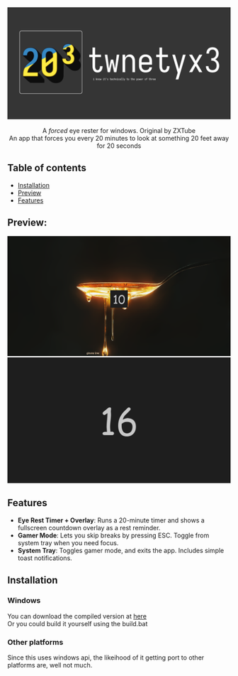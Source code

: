 <div align="center">
    <img src="src/assets/banner.png" alt="Logo">

A _forced_ eye rester for windows. Original by ZXTube  
An app that forces you every 20 minutes to look at something 20 feet away for 20 seconds

</div>

## Table of contents

- [Installation](#-installation)
- [Preview](#-preview)
- [Features](#-features)

## Preview:

![preview1](src/assets/preview1.png)
![preview2](src/assets/preview2.png)

## Features

- **Eye Rest Timer + Overlay**: Runs a 20-minute timer and shows a fullscreen countdown overlay as a rest reminder.
- **Gamer Mode**: Lets you skip breaks by pressing ESC. Toggle from system tray when you need focus.
- **System Tray**: Toggles gamer mode, and exits the app. Includes simple toast notifications.

## Installation

### Windows

You can download the compiled version at [here](https://github.com/nonepork/twentyx3/releases/tag/Latest)  
Or you could build it yourself using the build.bat

### Other platforms

Since this uses windows api, the likeihood of it getting port to other platforms are, well not much.
